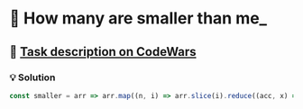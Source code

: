 # 📝 How many are smaller than me_

## 🔗 [Task description on CodeWars](https://www.codewars.com/kata/56a1c074f87bc2201200002e)

### 💡 Solution

```javascript
const smaller = arr => arr.map((n, i) => arr.slice(i).reduce((acc, x) => n > x ? ++acc : acc, 0));
```

